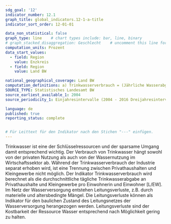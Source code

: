 ```yaml
---
sdg_goal: '12'
indicator_number: 12.1
graph_title: global_indicators.12-1-a-title 
indicator_sort_order: 12-01-01

data_non_statistical: false
graph_type: line    # chart types include: bar, line, binary
# graph_stacked_disaggregation: Geschlecht    # uncomment this line for stacked bars. eplace "Geschlecht" with the field of aggregation.
computation_units: Prozent
data_start_values:
  - field: Region
    value: Enzkreis
  - field: Region
    value: Land BW

national_geographical_coverage: Land BW
computation_definitions: a) Trinkwasserverbrauch = (Jährliche Wasserabgabe [Haushalte und Kleingewerbe]) / (Anzahl Einwohnerinnen und Einwohner) * (Tage pro Jahr) <br> b) Leitungsverluste = Leitungsverluste (Versorgungsnetz) / 1.000 m³ [/a]
SOURCE_TYPE: Statistisches Landesamt BW
source_earliest_available_1: 2004
source_periodicity_1: Einjahresintervalle (2004 - 2016 Dreijahresintervalle)

language: de
published: true
reporting_status: complete


# Für Leittext für den Indikator nach den Stichen "---" einfügen.
---
```


Trinkwasser ist eine der Schlüsselressourcen und der sparsame Umgang damit entsprechend wichtig. Der Verbrauch von Trinkwasser hängt sowohl von der privaten Nutzung als auch von der Wassernutzung im Wirtschaftssektor ab. Während der Trinkwasserverbrauch der Industrie separat erhoben wird, ist eine Trennung zwischen Privathaushalten und Kleingewerbe nicht möglich.
Der Indikator Trinkwasserverbrauch wird berechnet als die durchschnittliche tägliche Trinkwasserabgabe an Privathaushalte und Kleingewerbe pro Einwohnerin und Einwohner [L/EW].
Im Netz der Wasserversorgung entstehen Leitungsverluste, z.B. durch materielle und altersbedingte Mängel. Die Leitungsverluste können als Indikator für den baulichen Zustand des Leitungsnetzes der Wasserversorgung herangezogen werden. Leitungsverluste sind der Kostbarkeit der Ressource Wasser entsprechend nach Möglichkeit gering zu halten.